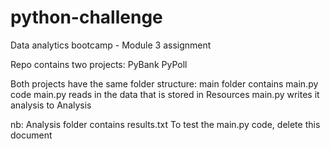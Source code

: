# python-challenge
Data analytics bootcamp - Module 3 assignment

Repo contains two projects:
  PyBank
  PyPoll

Both projects have the same folder structure:
main folder contains main.py code
main.py reads in the data that is stored in Resources
main.py writes it analysis to Analysis

nb: Analysis folder contains results.txt
To test the main.py code, delete this document



